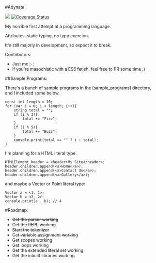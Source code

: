 #Adynata

![](https://travis-ci.org/The-Quill/Adynata.svg?branch=master) [![Coverage Status](https://coveralls.io/repos/<account>/<repository>/badge.svg?branch=master)](https://coveralls.io/r/The-Quill/Adynata?branch=master)

My horrible first attempt at a programming language.

Attributes: static typing, no type coercion.

It's still majorly in development, so expect it to break.

Contributors:

 - Just me ;-;
 - If you're masochistic with a ES6 fetish, feel free to PR some time ;)

##Sample Programs:

There's a bunch of sample programs in the [sample_programs] directory, and I included some below.

    const int length = 10;
    for (var i = 0; i < length; i++){
        string total = "";
        if (i % 3){
            total += "Fizz";
        }
        if (i % 5){
            total += "Buzz";
        }
        console.print(total == "" ? i : total);
    }

I'm planning for a HTML literal type.

    HTMLElement header = <header>My Site</header>;
    header.children.append(<a>Home</a>);
    header.children.append(<a>Contact Us</a>);
    header.children.append(<a>Gallery</a>);

and maybe a Vector or Point literal type:

    Vector a = <1, 1>;
    Vector b = <2, 2>;
    console.print(a . b); // 4

#Roadmap:

 - <s>Get the parser working</s>
 - <s>Get the REPL working</s>
 - <s>Start the tokenizer</s>
 - <s>Get variable assignment working</s>
 - Get scopes working
 - Get loops working
 - Get the extended literal set working
 - Get the inbuilt libraries working

